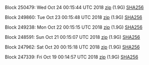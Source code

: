 Block 250479: Wed Oct 24 00:15:44 UTC 2018 [zip](https://dash-bootstrap.ams3.digitaloceanspaces.com/testnet/2018-10-24/bootstrap.dat.zip) (1.9G) [SHA256](https://dash-bootstrap.ams3.digitaloceanspaces.com/testnet/2018-10-24/sha256.txt)

Block 249860: Tue Oct 23 00:15:48 UTC 2018 [zip](https://dash-bootstrap.ams3.digitaloceanspaces.com/testnet/2018-10-23/bootstrap.dat.zip) (1.9G) [SHA256](https://dash-bootstrap.ams3.digitaloceanspaces.com/testnet/2018-10-23/sha256.txt)

Block 249238: Mon Oct 22 00:15:15 UTC 2018 [zip](https://dash-bootstrap.ams3.digitaloceanspaces.com/testnet/2018-10-22/bootstrap.dat.zip) (1.9G) [SHA256](https://dash-bootstrap.ams3.digitaloceanspaces.com/testnet/2018-10-22/sha256.txt)

Block 248591: Sun Oct 21 00:15:07 UTC 2018 [zip](https://dash-bootstrap.ams3.digitaloceanspaces.com/testnet/2018-10-21/bootstrap.dat.zip) (1.9G) [SHA256](https://dash-bootstrap.ams3.digitaloceanspaces.com/testnet/2018-10-21/sha256.txt)

Block 247962: Sat Oct 20 00:15:18 UTC 2018 [zip](https://dash-bootstrap.ams3.digitaloceanspaces.com/testnet/2018-10-20/bootstrap.dat.zip) (1.9G) [SHA256](https://dash-bootstrap.ams3.digitaloceanspaces.com/testnet/2018-10-20/sha256.txt)

Block 247339: Fri Oct 19 00:14:57 UTC 2018 [zip](https://dash-bootstrap.ams3.digitaloceanspaces.com/testnet/2018-10-19/bootstrap.dat.zip) (1.9G) [SHA256](https://dash-bootstrap.ams3.digitaloceanspaces.com/testnet/2018-10-19/sha256.txt)
